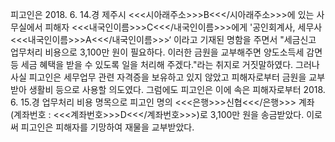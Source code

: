 피고인은 2018. 6. 14.경 제주시 <<<시아래주소>>>B<<</시아래주소>>>에 있는 사무실에서 피해자 <<<내국인이름>>>C<<</내국인이름>>>에게 '공인회계사, 세무사  <<<내국인이름>>>A<<</내국인이름>>>‘ 이라고 기재된 명함을 주면서 "세금신고 업무처리 비용으로 3,100만 원이 필요하다. 이러한 금원을 교부해주면 양도소득세 감면 등 세금 혜택을 받을 수 있도록 일을 처리해 주겠다."라는 취지로 거짓말하였다. 그러나 사실 피고인은 세무업무 관련 자격증을 보유하고 있지 않았고 피해자로부터 금원을 교부받아 생활비 등으로 사용할 의도였다.
그럼에도 피고인은 이에 속은 피해자로부터 2018. 6. 15.경 업무처리 비용 명목으로 피고인 명의 <<<은행>>>신협<<</은행>>> 계좌(계좌번호 : <<<계좌번호>>>D<<</계좌번호>>>)로 3,100만 원을 송금받았다.
이로써 피고인은 피해자를 기망하여 재물을 교부받았다.